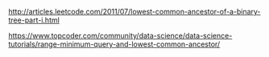 http://articles.leetcode.com/2011/07/lowest-common-ancestor-of-a-binary-tree-part-i.html

https://www.topcoder.com/community/data-science/data-science-tutorials/range-minimum-query-and-lowest-common-ancestor/
